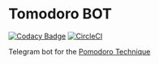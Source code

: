 # Tomodoro BOT
[![Codacy Badge](https://api.codacy.com/project/badge/Grade/14350b5814124e1db12cad1869c4cd95)](https://app.codacy.com/app/chepiov/tomodoro-bot?utm_source=github.com&utm_medium=referral&utm_content=chepiov/tomodoro-bot&utm_campaign=Badge_Grade_Dashboard)
[![CircleCI](https://circleci.com/gh/chepiov/tomodoro-bot.svg?style=shield)](https://circleci.com/gh/chepiov/tomodoro-bot)

Telegram bot for the [Pomodoro Technique](https://en.wikipedia.org/wiki/Pomodoro_Technique)